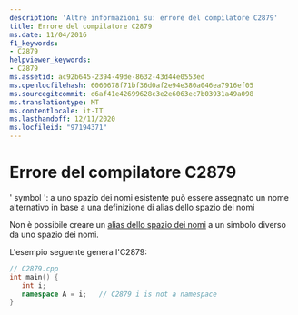 ```yaml
---
description: 'Altre informazioni su: errore del compilatore C2879'
title: Errore del compilatore C2879
ms.date: 11/04/2016
f1_keywords:
- C2879
helpviewer_keywords:
- C2879
ms.assetid: ac92b645-2394-49de-8632-43d44e0553ed
ms.openlocfilehash: 6060678f71bf36d0af2e94e380a046ea7916ef05
ms.sourcegitcommit: d6af41e42699628c3e2e6063ec7b03931a49a098
ms.translationtype: MT
ms.contentlocale: it-IT
ms.lasthandoff: 12/11/2020
ms.locfileid: "97194371"
---
```

# <a name="compiler-error-c2879"></a>Errore del compilatore C2879

' symbol ': a uno spazio dei nomi esistente può essere assegnato un nome alternativo in base a una definizione di alias dello spazio dei nomi

Non è possibile creare un [alias dello spazio dei nomi](../../cpp/namespaces-cpp.md#namespace_aliases) a un simbolo diverso da uno spazio dei nomi.

L'esempio seguente genera l'C2879:

```cpp
// C2879.cpp
int main() {
   int i;
   namespace A = i;   // C2879 i is not a namespace
}
```

